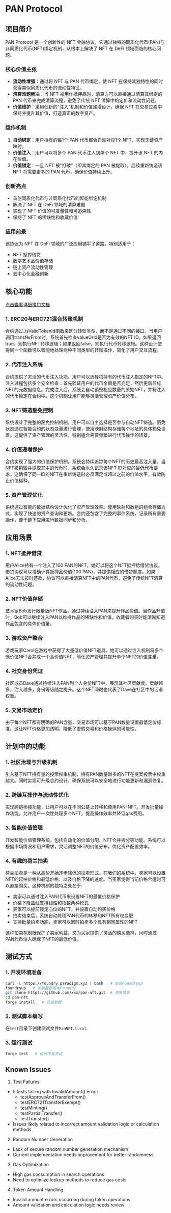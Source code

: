 # PAN Protocol

## 项目简介

PAN Protocol 是一个创新性的 NFT 金融协议，它通过独特的同质化代币(PAN)与非同质化代币(NFT)绑定机制，从根本上解决了 NFT 在 DeFi 领域面临的核心问题。


### 核心价值主张
- **流动性增强**：通过将 NFT 与 PAN 代币绑定，使 NFT 在保持其独特性的同时获得类似同质化代币的流动性特征。
- **清算难题解决**：当 NFT 被用作抵押品时，清算方可以直接通过清算其绑定的 PAN 代币来完成清算流程，避免了传统 NFT 清算中的定价和流动性问题。
- **价值维护**：采用创新的"注入"机制和价值递增设计，确保 NFT 在交易过程中保持并提升其价值，打造真正的数字资产。

### 运作机制
1. **自动绑定**：用户持有的每1个 PAN 代币都会自动对应1个 NFT，实现无缝资产映射。
2. **价值注入**：用户可以将多个 PAN 代币注入到单个 NFT 中，提升该 NFT 的内在价值。
3. **价值锁定**：一旦 NFT 被"打破"（即其绑定的 PAN 被提取），后续重新铸造该 NFT 将需要更多的 PAN 代币，确保价值持续上升。

### 创新亮点
- 首创同质化代币与非同质化代币的智能绑定机制
- 解决了 NFT 在 DeFi 领域的清算难题
- 实现了 NFT 价值的可度量性和可追溯性
- 保持了 NFT 的稀缺性和收藏价值

### 应用前景
该协议为 NFT 在 DeFi 领域的广泛应用铺平了道路，特别适用于：
- NFT 抵押借贷
- 数字艺术品价值存储
- 链上资产流动性管理
- 去中心化金融创新



## 核心功能
[点击查看详细接口文档](interface.md)
### 1. ERC20与ERC721混合转账机制
合约通过_isValidTokenId函数来区分转账类型，而不是通过不同的接口。当用户调用transferFrom时，系统首先检查valueOrId是否为有效的NFT ID。如果返回true，则执行NFT转移逻辑；如果返回false，则执行代币转移逻辑。这种设计使得同一个函数可以智能地处理两种不同类型的转账操作，简化了用户交互流程。

### 2. 代币注入系统
合约提供了灵活的代币注入功能。用户可以选择将持有的代币注入指定的NFT中。注入过程包括多个安全检查：首先验证用户的代币余额是否充足，然后更新目标NFT的元数据信息。完成注入后，系统会自动销毁相应数量的原始NFT，并将注入的代币锁定在合约中。这个机制让用户能够灵活管理资产价值分布。

### 3. NFT铸造豁免控制
系统设计了完整的豁免控制机制。用户可以自主选择是否参与自动NFT铸造。豁免状态通过智能合约的状态变量进行管理，使用映射结构存储每个地址的具体豁免设置。这提供了资产管理的灵活性，特别适合需要频繁进行代币操作的场景。

### 4. 价值递增保护
合约实现了强大的价值保护机制。系统会持续追踪每个NFT的历史最高注入量。当NFT被销毁并提取其中的代币时，系统会永久记录该NFT ID对应的最低代币要求。这确保了同一ID的NFT在重新铸造时必须满足或超过之前的价值水平，有效防止价值稀释。

### 5. 资产管理优化
系统通过智能的数据结构设计优化了资产管理效率。使用映射和数组的组合存储方式，实现了快速的资产查询和更新。合约还包含了完整的事件系统，记录所有重要操作，便于链下应用进行数据同步和分析。



## 应用场景

### 1. NFT抵押借贷
用户Alice持有一个注入了100 PAN的NFT，她可以将这个NFT抵押给借贷协议。借贷协议可以准确计算抵押品价值(100 PAN)，并提供相应的借贷额度。如果Alice无法按时还款，协议可以直接清算NFT中的PAN代币，避免了传统NFT清算的流动性问题。

### 2. NFT价值存储
艺术家Bob发行限量版NFT作品，通过持续注入PAN来提升作品价值。当作品升值时，Bob可以继续注入PAN以维持作品的稀缺性和价值。收藏者购买时能清晰知道作品包含的具体价值量。

### 3. 游戏资产整合
游戏玩家Carol在游戏中获得了大量低价值NFT道具。她可以通过注入机制将多个低价值NFT合并成一个高价值NFT，简化资产管理并提升单个NFT的价值含量。

### 4. 社交身份凭证
社区成员Dave通过持续注入PAN到个人身份NFT中，展示其社区贡献度。贡献越多，注入越多，身份等级随之提升。这个NFT同时也代表了Dave在社区中的话语权重。

### 5. 交易市场定价
由于每个NFT都有明确的PAN含量，交易市场可以基于PAN数量设置最低定价标准。这让NFT价格更加透明，降低了虚假交易和价格操纵的可能性。


## 计划中的功能

### 1. 社区治理与升级机制
引入基于NFT持有量的投票权重机制，持有PAN数量越多的NFT在提案投票中权重越大。同时实现可升级合约设计，确保系统可以安全地进行功能更新和漏洞修复。

### 2. 跨链互操作与流动性优化
实现跨链桥接功能，让用户可以在不同公链上转移和使用PAN-NFT。开发批量操作功能，允许用户一次性处理多个NFT，提高操作效率并降低gas费用。

### 3. 智能价值管理
开发智能价值管理系统，包括自动化的价值分配、NFT合并拆分等功能。系统可以根据市场情况和用户需求，灵活调整NFT的价值分布，优化资产配置效率。

### 4. 有趣的荷兰拍卖
荷兰拍卖是一种从高价开始逐步降低的拍卖形式。在我们的系统中，卖家可以设置NFT的起拍价格和最低价格，以及价格下降的速度。当买家觉得当前价格合适时可以直接购买。这种机制的独特之处在于:

- 卖家可以通过注入PAN代币来设置NFT的最低价格保护
- 价格下降曲线支持线性和指数两种模式
- 买家可以提前锁定心仪的NFT，并设置自动购买价格
- 拍卖结束后，系统自动处理PAN代币的转移和NFT所有权变更
- 支持批量拍卖功能，卖家可以同时拍卖多个具有相同属性的NFT

这种拍卖机制既保护了卖家利益，又为买家提供了灵活的购买选择，同时通过PAN代币注入确保了NFT的最低价值。



## 测试方式

### 1. 开发环境准备
```bash
curl -L https://foundry.paradigm.xyz | bash   # 安装Foundryup
foundryup   # 安装最新版本Foundry
git clone https://github.com/xxx/pan-nft.git  # 克隆项目
cd pan-nft
forge install   # 安装依赖
```

### 2. 测试脚本编写
在`test`目录下创建测试文件`PanNFT.t.sol`:


### 3. 运行测试
```bash
forge test   # 运行所有测试
```






## Known Issues

1. Test Failures
- 5 tests failing with InvalidAmount() error:
  - testApproveAndTransferFrom()
  - testERC721TransferExempt()
  - testMinting()
  - testPartialTransfer()
  - testTransfer()
- Issues likely related to incorrect amount validation logic or calculation methods

2. Random Number Generation
- Lack of secure random number generation mechanism
- Current implementation needs improvement for better randomness

3. Gas Optimization
- High gas consumption in search operations
- Need to optimize lookup methods to reduce gas costs

4. Token Amount Handling
- Invalid amount errors occurring during token operations
- Amount validation and calculation logic needs review
